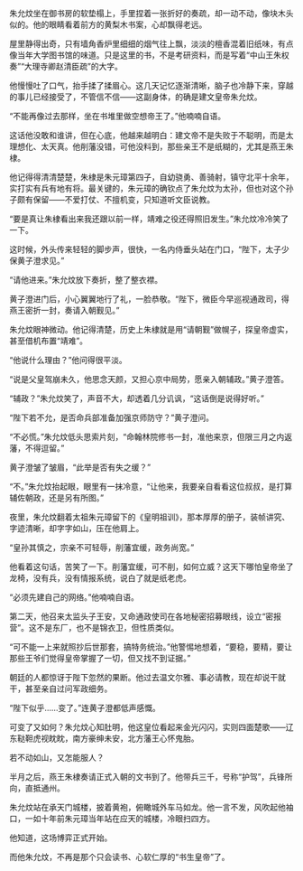 朱允炆坐在御书房的软垫榻上，手里捏着一张折好的奏疏，却一动不动，像块木头似的。他的眼睛看着前方的黄梨木书案，心却飘得老远。

屋里静得出奇，只有墙角香炉里细细的烟气往上飘，淡淡的檀香混着旧纸味，有点像当年大学图书馆的味道。只是这里的书，不是考研资料，而是写着“中山王朱权奏”“大理寺卿赵清臣疏”的大字。

他慢慢吐了口气，抬手揉了揉眉心。这几天记忆逐渐清晰，脑子也冷静下来，穿越的事儿已经接受了，不管信不信——这副身体，的确是建文皇帝朱允炆。

“不能再像过去那样，坐在书堆里做空想帝王了。”他喃喃自语。

这话他没敢和谁讲，但在心底，他越来越明白：建文帝不是失败于不聪明，而是太理想化、太天真。他削藩没错，可他没料到，那些亲王不是纸糊的，尤其是燕王朱棣。

他记得得清清楚楚，朱棣是朱元璋第四子，自幼骁勇、善骑射，镇守北平十余年，实打实有兵有地有将。最关键的，朱元璋的确钦点了朱允炆为太孙，但也对这个孙子颇有保留——不爱打仗、不擅机变，只知道听文臣说教。

“要是真让朱棣看出来我还跟以前一样，靖难之役还得照旧发生。”朱允炆冷冷笑了一下。

这时候，外头传来轻轻的脚步声，很快，一名内侍垂头站在门口，“陛下，太子少保黄子澄求见。”

“请他进来。”朱允炆放下奏折，整了整衣襟。

黄子澄进门后，小心翼翼地行了礼，一脸恭敬。“陛下，微臣今早巡视通政司，得燕王密折一封，奏请入朝觐见。”

朱允炆眼神微动。他记得清楚，历史上朱棣就是用“请朝觐”做幌子，探皇帝虚实，甚至借机布置“靖难”。

“他说什么理由？”他问得很平淡。

“说是父皇驾崩未久，他思念天颜，又担心京中局势，愿亲入朝辅政。”黄子澄答。

“辅政？”朱允炆笑了，声音不大，却透着几分讥讽，“这话倒是说得好听。”

“陛下若不允，是否命兵部准备加强京师防守？”黄子澄问。

“不必慌。”朱允炆低头思索片刻，“命翰林院修书一封，准他来京，但限三月之内返藩，不得逗留。”

黄子澄皱了皱眉，“此举是否有失之缓？”

“不。”朱允炆抬起眼，眼里有一抹冷意，“让他来，我要亲自看看这位叔叔，是打算辅佐朝政，还是另有所图。”

夜里，朱允炆翻着太祖朱元璋留下的《皇明祖训》，那本厚厚的册子，装帧讲究、字迹清晰，却字字如山，压在他肩上。

“皇孙其慎之，宗亲不可轻辱，削藩宜缓，政务尚宽。”

他看着这句话，苦笑了一下。削藩宜缓，可不削，如何立威？这天下哪怕皇帝坐了龙椅，没有兵，没有情报系统，说白了就是纸老虎。

“必须先建自己的网络。”他喃喃自语。

第二天，他召来太监头子王安，又命通政使司在各地秘密招募眼线，设立“密报营”。这不是东厂，也不是锦衣卫，但性质类似。

“可不能一上来就照抄后世那套，搞特务统治。”他警惕地想着，“要稳，要精，要让那些王爷们觉得皇帝掌握了一切，但又找不到证据。”

朝廷的人都惊讶于陛下忽然的果断。他过去温文尔雅、事必请教，现在却说干就干，甚至亲自过问军政细务。

“陛下似乎……变了。”连黄子澄都低声感慨。

可变了又如何？朱允炆心知肚明，他这皇位看起来金光闪闪，实则四面楚歌——辽东鞑靼虎视眈眈，南方豪绅未安，北方藩王心怀鬼胎。

若不动如山，又怎能服人？

半月之后，燕王朱棣奏请正式入朝的文书到了。他带兵三千，号称“护驾”，兵锋所向，直抵通州。

朱允炆站在承天门城楼，披着黄袍，俯瞰城外车马如龙。他一言不发，风吹起他袖口，一如十年前朱元璋当年站在应天的城楼，冷眼扫四方。

他知道，这场博弈正式开始。

而他朱允炆，不再是那个只会读书、心软仁厚的“书生皇帝”了。